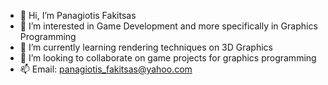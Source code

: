 - 👋 Hi, I’m Panagiotis Fakitsas
- 👀 I’m interested in Game Development and more specifically in Graphics Programming 
- 🌱 I’m currently learning rendering techniques on 3D Graphics
- 💞️ I’m looking to collaborate on game projects for graphics programming
- 📫 Email: panagiotis_fakitsas@yahoo.com

<!---
PanossF/PanossF is a ✨ special ✨ repository because its `README.md` (this file) appears on your GitHub profile.
You can click the Preview link to take a look at your changes.
--->
